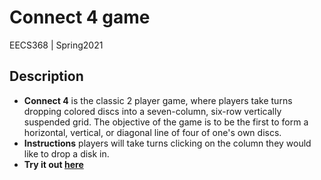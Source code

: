 # Connect 4 game
EECS368 | Spring2021

## Description
- **Connect 4** is the classic 2 player game, where players take turns dropping colored discs into a seven-column, six-row vertically suspended grid. The objective of the game is to be the first to form a horizontal, vertical, or diagonal line of four of one's own discs.
- **Instructions** players will take turns clicking on the column they would like to drop a disk in.
- **Try it out [here](https://people.eecs.ku.edu/~j664h633/368-connect-4/index.html)**